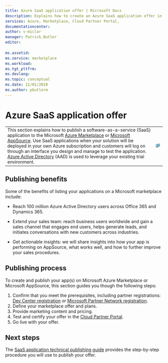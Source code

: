 ```yaml
---
title: Azure SaaS application offer | Microsoft Docs
description: Explains how to create an Azure SaaS application offer in the Cloud Partner Portal.
services: Azure, Marketplace, Cloud Partner Portal, 
documentationcenter:
author: v-miclar
manager: Patrick.Butler  
editor:

ms.assetid: 
ms.service: marketplace
ms.workload: 
ms.tgt_pltfrm: 
ms.devlang: 
ms.topic: conceptual
ms.date: 11/01/2018
ms.author: pbutlerm
---
```


# Azure SaaS application offer

<table> <tr> <td>This section explains how to publish a software-as-a-service (SaaS) application to the Microsoft <a href="https://azuremarketplace.microsoft.com/marketplace/">Azure Marketplace</a> or <a href="https://appsource.microsoft.com">Microsoft AppSource</a>. Use SaaS applications when your solution will be deployed in your own Azure subscription and customers will log on through an interface you design and manage to test the application. <a href="https://azure.microsoft.com/services/active-directory">Azure Active Directory</a> (AAD) is used to leverage your existing trial environment. </td> <td><img src="./media/cloud-partner-portal-publish-web-app/saasapp-icon1.png"  alt="Azure SaaS application icon" /></td> </tr> </table>


## Publishing benefits

Some of the benefits of listing your applications on a Microsoft marketplace include:

- Reach 100 million Azure Active Directory users across Office 365 and     Dynamics 365.
- Extend your sales team: reach business users worldwide and gain a sales channel that engages end users, helps generate leads, and initiates conversations with new customers across industries.

- Get actionable insights: we will share insights into how your app is performing on AppSource, what works well, and how to further improve your sales procedures.


## Publishing process

To create and publish your app(s) on Microsoft Azure Marketplace or Microsoft AppSource, this section guides you though the following steps:

1. Confirm that you meet the prerequisites, including partner registrations: [Dev Center registration](https://dev.windows.com/en-us/registration?accountProgram=Azure) *or* [Microsoft Partner Network registration](https://partner.microsoft.com/).
2.  Define your marketplace offer and plans.
3.  Provide marketing content and pricing.
4.  Test and certify your offer in the [Cloud Partner Portal](https://cloudpartner.azure.com).
5.  Go live with your offer.


## Next steps

The [SaaS application technical publishing guide](./cloud-partner-portal-saas-offers-tech-publishing-guide.md) provides the step-by-step procedure you will use to publish your offer.
